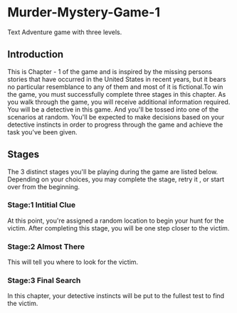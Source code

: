# Murder-Mystery-Game-1
Text Adventure game with three levels.
## Introduction
This is Chapter - 1 of the game and is inspired by the missing persons stories that have occurred in the United States in recent years, but it bears no particular resemblance to any of them and most of it is fictional.To win the game, you must successfully complete three stages in this chapter. As you walk through the game, you will receive additional information required. You will be a detective in this game. And you'll be tossed into one of the scenarios at random. You'll be expected to make decisions based on your detective instincts in order to progress through the game and achieve the task you've been given.
## Stages
The 3 distinct stages you'll be playing during the game are listed below. Depending on your choices, you may complete the stage, retry it , or start over from the beginning.
### Stage:1 Intitial Clue
At this point, you're assigned a random location to begin your hunt for the victim. After completing this stage, you will be one step closer to the victim. 
### Stage:2 Almost There
This will tell you where to look for the victim.
### Stage:3 Final Search
In this chapter, your detective instincts will be put to the fullest test to find the victim.
